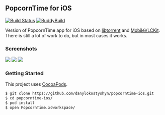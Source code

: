 ## PopcornTime for iOS 
[![Build Status](https://www.bitrise.io/app/9ee06c0598c7cbdb.svg?token=nH-7MkkoZ7EpSlvMce4KkA)](https://www.bitrise.io/app/9ee06c0598c7cbdb) [![BuddyBuild](https://dashboard.buddybuild.com/api/statusImage?appID=56327c63f17c960100963f44&branch=master&build=latest)](https://dashboard.buddybuild.com/apps/56327c63f17c960100963f44/build/latest)

Version of PopcornTime app for iOS based on [libtorrent](http://www.libtorrent.org) and [MobileVLCKit](https://wiki.videolan.org/VLCKit/). There is still a lot of work to do, but in most cases it works.

### Screenshots

![](https://raw.github.com/danylokostyshyn/popcorntime-ios/master/Screenshots/1.png)
![](https://raw.github.com/danylokostyshyn/popcorntime-ios/master/Screenshots/2.png)
![](https://raw.github.com/danylokostyshyn/popcorntime-ios/master/Screenshots/3.png)

### Getting Started

This project uses [CocoaPods](http://cocoapods.org/).

``` bash
$ git clone https://github.com/danylokostyshyn/popcorntime-ios.git
$ cd popcorntime-ios/
$ pod install
$ open PopcornTime.xcworkspace/
```
